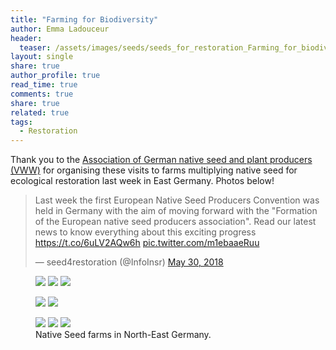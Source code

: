 ```yaml
---
title: "Farming for Biodiversity"
author: Emma Ladouceur
header:
  teaser: /assets/images/seeds/seeds_for_restoration_Farming_for_biodiversity_2_Emma_Ladouceur.jpg
layout: single
share: true
author_profile: true
read_time: true
comments: true
share: true
related: true
tags:
  - Restoration
---
```



Thank you to the [Association of German native seed and plant producers (VWW)](https://www.natur-im-vww.de/en/) for organising these visits to farms multiplying native seed for ecological restoration last week in East Germany. Photos below!


<blockquote class="twitter-tweet" data-lang="en"><p lang="en" dir="ltr">Last week the first European Native Seed Producers Convention was held in Germany with the aim of moving forward with the &quot;Formation of the European native seed producers association&quot;. Read our latest news to know everything about this exciting progress <a href="https://t.co/6uLV2AQw6h">https://t.co/6uLV2AQw6h</a> <a href="https://t.co/m1ebaaeRuu">pic.twitter.com/m1ebaaeRuu</a></p>&mdash; seed4restoration (@InfoInsr) <a href="https://twitter.com/InfoInsr/status/1001855192902651906?ref_src=twsrc%5Etfw">May 30, 2018</a></blockquote>
<script async src="https://platform.twitter.com/widgets.js" charset="utf-8"></script>


<figure class="third">
	<img src="/conservation/assets/images/seeds/seeds_for_restoration_Farming_for_biodiversity_3_Emma_Ladouceur.jpg">
	<img src="/conservation/assets/images/seeds/seeds_for_restoration_Farming_for_biodiversity_2_Emma_Ladouceur.jpg">
	<img src="/conservation/assets/images/seeds/seeds_for_restoration_Farming_for_biodiversity_5_Emma_Ladouceur.jpg">
</figure>

<figure class="half">
    <a href="/conservation/assets/images/seeds/seeds_for_restoration_Farming_for_biodiversity_1_Emma_Ladouceur.jpg"><img src="/conservation/assets/images/seeds/seeds_for_restoration_Farming_for_biodiversity_1_Emma_Ladouceur.jpg"></a>
    <a href="/conservation/assets/images/seeds/seeds_for_restoration_Farming_for_biodiversity_4_Emma_Ladouceur.jpg"><img src="/conservation/assets/images/seeds/seeds_for_restoration_Farming_for_biodiversity_4_Emma_Ladouceur.jpg"></a>
</figure>

<figure class="third">
	<img src="/conservation/assets/images/seeds/seeds_for_restoration_Farming_for_biodiversity_6_Emma_Ladouceur.jpg">
	<img src="/conservation/assets/images/seeds/seeds_for_restoration_Farming_for_biodiversity_7_Emma_Ladouceur.jpg">
	<img src="/conservation/assets/images/seeds/seeds_for_restoration_Farming_for_biodiversity_8_Emma_Ladouceur.jpg">
	<figcaption>Native Seed farms in North-East Germany.</figcaption>
</figure>